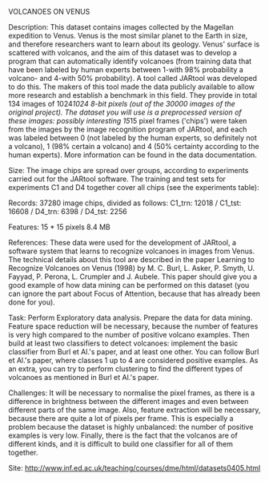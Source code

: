 VOLCANOES ON VENUS

Description: This dataset contains images collected by the Magellan expedition to Venus. Venus is the most similar planet to the Earth in size, and therefore researchers want to learn about its geology. Venus' surface is scattered with volcanos, and the aim of this dataset was to develop a program that can automatically identify volcanoes (from training data that have been labeled by human experts between 1-with 98% probability a volcano- and 4-with 50% probability). A tool called JARtool was developed to do this. The makers of this tool made the data publicly available to allow more research and establish a benchmark in this field. They provide in total 134 images of 1024*1024 8-bit pixels (out of the 30000 images of the original project). The dataset you will use is a preprocessed version of these images: possibly interesting 15*15 pixel frames ('chips') were taken from the images by the image recognition program of JARtool, and each was labeled between 0 (not labeled by the human experts, so definitely not a volcano), 1 (98% certain a volcano) and 4 (50% certainty according to the human experts). More information can be found in the data documentation.

Size: The image chips are spread over groups, according to experiments carried out for the JARtool software. The training and test sets for experiments C1 and D4 together cover all chips (see the experiments table):

Records: 37280 image chips, divided as follows: C1_trn: 12018 / C1_tst: 16608 / D4_trn: 6398 / D4_tst: 2256

Features: 15 * 15 pixels
8.4 MB

References:
These data were used for the development of JARtool, a software system that learns to recognize volcanoes in images from Venus. The technical details about this tool are described in the paper Learning to Recognize Volcanoes on Venus (1998) by M. C. Burl, L. Asker, P. Smyth, U. Fayyad, P. Perona, L. Crumpler and J. Aubele. This paper should give you a good example of how data mining can be performed on this dataset (you can ignore the part about Focus of Attention, because that has already been done for you).

Task: Perform Exploratory data analysis. Prepare the data for data mining. Feature space reduction will be necessary, because the number of features is very high compared to the number of positive volcano examples. Then build at least two classifiers to detect volcanoes: implement the basic classifier from Burl et Al.'s paper, and at least one other. You can follow Burl et Al.'s paper, where classes 1 up to 4 are considered positive examples. As an extra, you can try to perform clustering to find the different types of volcanoes as mentioned in Burl et Al.'s paper.

Challenges: It will be necessary to normalise the pixel frames, as there is a difference in brightness between the different images and even between different parts of the same image. Also, feature extraction will be necessary, because there are quite a lot of pixels per frame. This is especially a problem because the dataset is highly unbalanced: the number of positive examples is very low. Finally, there is the fact that the volcanos are of different kinds, and it is difficult to build one classifier for all of them together.

Site: http://www.inf.ed.ac.uk/teaching/courses/dme/html/datasets0405.html
